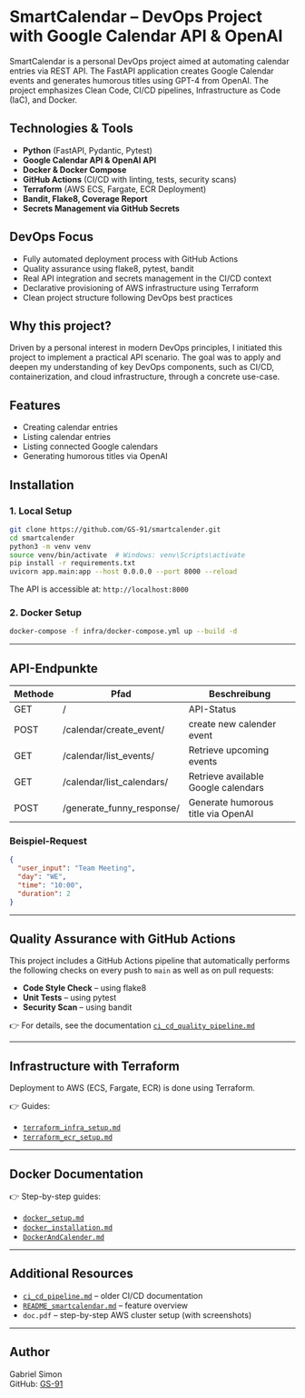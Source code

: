 # SmartCalendar – DevOps Project with Google Calendar API & OpenAI

SmartCalendar is a personal DevOps project aimed at automating calendar entries via REST API. The FastAPI application creates Google Calendar events and generates humorous titles using GPT-4 from OpenAI. The project emphasizes Clean Code, CI/CD pipelines, Infrastructure as Code (IaC), and Docker.

## Technologies & Tools

- **Python** (FastAPI, Pydantic, Pytest)  
- **Google Calendar API & OpenAI API**  
- **Docker & Docker Compose**  
- **GitHub Actions** (CI/CD with linting, tests, security scans)  
- **Terraform** (AWS ECS, Fargate, ECR Deployment)  
- **Bandit, Flake8, Coverage Report**  
- **Secrets Management via GitHub Secrets**

## DevOps Focus

- Fully automated deployment process with GitHub Actions  
- Quality assurance using flake8, pytest, bandit  
- Real API integration and secrets management in the CI/CD context  
- Declarative provisioning of AWS infrastructure using Terraform  
- Clean project structure following DevOps best practices

## Why this project?

Driven by a personal interest in modern DevOps principles, I initiated this project to implement a practical API scenario. The goal was to apply and deepen my understanding of key DevOps components, such as CI/CD, containerization, and cloud infrastructure, through a concrete use-case.

## Features

- Creating calendar entries
- Listing calendar entries
- Listing connected Google calendars
- Generating humorous titles via OpenAI

## Installation

### 1. Local Setup

```bash
git clone https://github.com/GS-91/smartcalender.git
cd smartcalender
python3 -m venv venv
source venv/bin/activate  # Windows: venv\Scripts\activate
pip install -r requirements.txt
uvicorn app.main:app --host 0.0.0.0 --port 8000 --reload
```

The API is accessible at: `http://localhost:8000`

### 2. Docker Setup

```bash
docker-compose -f infra/docker-compose.yml up --build -d
```

---

## API-Endpunkte

| Methode | Pfad                        | Beschreibung                                |
|--------|-----------------------------|---------------------------------------------|
| GET    | /                           | API-Status                                  |
| POST   | /calendar/create_event/     | create new calender event                    |
| GET    | /calendar/list_events/      | Retrieve upcoming events                  |
| GET    | /calendar/list_calendars/   | Retrieve available Google calendars          |
| POST   | /generate_funny_response/   | Generate humorous title via OpenAI       |

### Beispiel-Request

```json
{
  "user_input": "Team Meeting",
  "day": "WE",
  "time": "10:00",
  "duration": 2
}
```

---

## Quality Assurance with GitHub Actions

This project includes a GitHub Actions pipeline that automatically performs the following checks on every push to `main` as well as on pull requests:

- **Code Style Check** – using flake8  
- **Unit Tests** – using pytest  
- **Security Scan** – using bandit

👉 For details, see the documentation [`ci_cd_quality_pipeline.md`](docs/ci_cd_quality_pipeline.md)

---

## Infrastructure with Terraform

Deployment to AWS (ECS, Fargate, ECR) is done using Terraform.

👉 Guides:
- [`terraform_infra_setup.md`](docs/terraform_infra_setup.md)
- [`terraform_ecr_setup.md`](docs/terraform_ecr_setup.md)

---

## Docker Documentation

👉 Step-by-step guides:
- [`docker_setup.md`](docs/docker_setup.md)
- [`docker_installation.md`](docs/docker_installation.md)
- [`DockerAndCalender.md`](docs/DockerAndCalender.md)

---

## Additional Resources

- [`ci_cd_pipeline.md`](docs/ci_cd_pipeline.md) – older CI/CD documentation  
- [`README_smartcalendar.md`](docs/README_smartcalendar.md) – feature overview  
- `doc.pdf` – step-by-step AWS cluster setup (with screenshots)

---

## Author

Gabriel Simon  
GitHub: [GS-91](https://github.com/GS-91)
